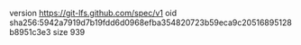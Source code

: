 version https://git-lfs.github.com/spec/v1
oid sha256:5942a7919d7b19fdd6d0968efba354820723b59eca9c20516895128b8951c3e3
size 939

